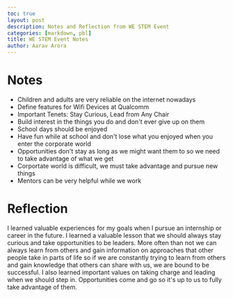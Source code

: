 ```yaml
---
toc: true
layout: post
description: Notes and Reflection from WE STEM Event
categories: [markdown, pbl]
title: WE STEM Event Notes
author: Aarav Arora
---
```


# Notes #
- Children and adults are very reliable on the internet nowadays
- Define features for Wifi Devices at Qualcomm
- Important Tenets: Stay Curious, Lead from Any Chair
- Build interest in the things you do and don't ever give up on them
- School days should be enjoyed 
- Have fun while at school and don't lose what you enjoyed when you enter the corporate world
- Opportunities don't stay as long as we might want them to so we need to take advantage of what we get
- Corportate world is difficult, we must take advantage and pursue new things 
- Mentors can be very helpful while we work

# Reflection #
I learned valuable experiences for my goals when I pursue an internship or career in the future. I learned a valuable lesson that we should always stay curious and take opportunities to be leaders. More often than not we can always learn from others and gain information on approaches that other people take in parts of life so if we are constantly trying to learn from others and gain knowledge that others can share with us, we are bound to be successful. I also learned important values on taking charge and leading when we should step in. Opportunities come and go so it's up to us to fully take advantage of them.